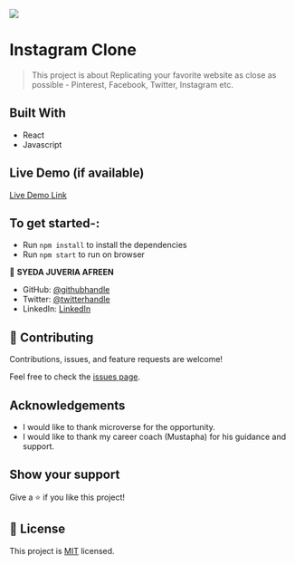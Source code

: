![](https://img.shields.io/badge/Microverse-blueviolet)

# Instagram Clone

> This project is about Replicating your favorite website as close as possible - Pinterest, Facebook, Twitter, Instagram etc.

## Built With

- React
- Javascript

## Live Demo (if available)

[Live Demo Link](https://livedemo.com)

## To get started-:

- Run `npm install` to install the dependencies
- Run `npm start` to run on browser

👤 **SYEDA JUVERIA AFREEN**

- GitHub: [@githubhandle](https://github.com/sja-thedude)
- Twitter: [@twitterhandle](https://twitter.com/sja_thedude)
- LinkedIn: [LinkedIn](https://linkedin.com/in/sja_thedude)

## 🤝 Contributing

Contributions, issues, and feature requests are welcome!

Feel free to check the [issues page](https://github.com/sja-thedude/Instagram-Clone/issues).


## Acknowledgements

- I would like to thank microverse for the opportunity.
- I would like to thank my career coach (Mustapha) for his guidance and support.

## Show your support

Give a ⭐️ if you like this project!


## 📝 License

This project is [MIT](./MIT.md) licensed.
